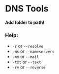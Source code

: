 # DNS Tools

**Add folder to path!**

### Help:
- `-r` or `--resolve`
- `-ns` or `--nameservers`
- `-mx` or `--mail`
- `-txt` or `--text`
- `-rv` or `--reverse`